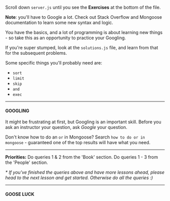 
Scroll down `server.js` until you see the **Exercises** at the bottom of the file.

  

**Note**: you'll have to Google a lot. Check out Stack Overflow and Mongoose documentation to learn some new syntax and logic.

  

You have the basics, and a lot of programming is about learning new things - so take this as an opportunity to practice your Googling.

  

If you're super stumped, look at the `solutions.js` file, and learn from that for the subsequent problems.

  

Some specific things you'll probably need are:

-   `sort`
-   `limit`
-   `skip`
-   `and`
-   `exec`

  

----------

  

#### **GOOGLING**

It might be frustrating at first, but Googling is an important skill. Before you ask an instructor your question, ask _Google_ your question.

  

Don't know how to do an `or` in Mongoose? Search `how to do or in mongoose` - guaranteed one of the top results will have what you need.

  

----------

  

**Priorities:**
Do queries 1 & 2 from the 'Book' section.
Do queries 1 - 3 from the 'People' section.

  

_* If you've finished the queries above and have more lessons ahead, please head to the next lesson and get started. Otherwise do all the queries :)_

  

----------

  

#### **GOOSE LUCK**
